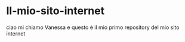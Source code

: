 # Il-mio-sito-internet

ciao mi chiamo Vanessa e questo è il mio primo repository del mio sito internet
